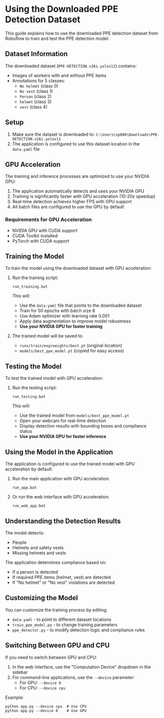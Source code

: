 # Using the Downloaded PPE Detection Dataset

This guide explains how to use the downloaded PPE detection dataset from Roboflow to train and test the PPE detection model.

## Dataset Information

The downloaded dataset (`PPE-DETECTION.v26i.yolov11`) contains:

- Images of workers with and without PPE items
- Annotations for 5 classes:
  - `No helmet` (class 0)
  - `No vest` (class 1)
  - `Person` (class 2)
  - `helmet` (class 3)
  - `vest` (class 4)

## Setup

1. Make sure the dataset is downloaded to: `C:\Users\np080\Downloads\PPE-DETECTION.v26i.yolov11`
2. The application is configured to use this dataset location in the `data.yaml` file

## GPU Acceleration

The training and inference processes are optimized to use your NVIDIA GPU:

1. The application automatically detects and uses your NVIDIA GPU
2. Training is significantly faster with GPU acceleration (10-20x speedup)
3. Real-time detection achieves higher FPS with GPU support
4. All batch files are configured to use the GPU by default

### Requirements for GPU Acceleration

- NVIDIA GPU with CUDA support
- CUDA Toolkit installed
- PyTorch with CUDA support

## Training the Model

To train the model using the downloaded dataset with GPU acceleration:

1. Run the training script:
   ```
   run_training.bat
   ```

   This will:
   - Use the `data.yaml` file that points to the downloaded dataset
   - Train for 50 epochs with batch size 8
   - Use Adam optimizer with learning rate 0.001
   - Apply data augmentation to improve model robustness
   - **Use your NVIDIA GPU for faster training**

2. The trained model will be saved to:
   - `runs/train/exp/weights/best.pt` (original location)
   - `models/best_ppe_model.pt` (copied for easy access)

## Testing the Model

To test the trained model with GPU acceleration:

1. Run the testing script:
   ```
   run_testing.bat
   ```

   This will:
   - Use the trained model from `models/best_ppe_model.pt`
   - Open your webcam for real-time detection
   - Display detection results with bounding boxes and compliance status
   - **Use your NVIDIA GPU for faster inference**

## Using the Model in the Application

The application is configured to use the trained model with GPU acceleration by default:

1. Run the main application with GPU acceleration:
   ```
   run_app.bat
   ```

2. Or run the web interface with GPU acceleration:
   ```
   run_web_app.bat
   ```

## Understanding the Detection Results

The model detects:
- People
- Helmets and safety vests
- Missing helmets and vests

The application determines compliance based on:
- If a person is detected
- If required PPE items (helmet, vest) are detected
- If "No helmet" or "No vest" violations are detected

## Customizing the Model

You can customize the training process by editing:
- `data.yaml` - to point to different dataset locations
- `train_ppe_model.py` - to change training parameters
- `ppe_detector.py` - to modify detection logic and compliance rules

## Switching Between GPU and CPU

If you need to switch between GPU and CPU:

1. In the web interface, use the "Computation Device" dropdown in the sidebar
2. For command-line applications, use the `--device` parameter:
   - For GPU: `--device 0`
   - For CPU: `--device cpu`

Example:
```
python app.py --device cpu  # Use CPU
python app.py --device 0    # Use GPU
``` 